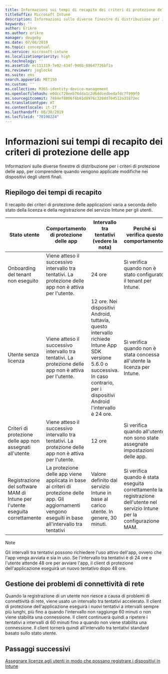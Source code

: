 ```yaml
---
title: Informazioni sui tempi di recapito dei criteri di protezione delle app
titleSuffix: Microsoft Intune
description: Informazioni sulle diverse finestre di distribuzione per i criteri di protezione delle app, per comprendere quando vengono applicate modifiche nei dispositivi degli utenti finali.
keywords: ''
author: Erikre
ms.author: erikre
manager: dougeby
ms.date: 07/08/2019
ms.topic: conceptual
ms.service: microsoft-intune
ms.localizationpriority: high
ms.technology: ''
ms.assetid: ec111319-7e02-434f-946b-88647726bf1a
ms.reviewer: joglocke
ms.suite: ems
search.appverid: MET150
ms.custom: ''
ms.collection: M365-identity-device-management
ms.openlocfilehash: e0dcc729eeb76dda1c2d6ddcedbedafdc7f999f0
ms.sourcegitcommit: 7484ef8006f6b81d8976c328dd704512a31872ec
ms.translationtype: HT
ms.contentlocale: it-IT
ms.lasthandoff: 08/30/2019
ms.locfileid: "70190224"
---
```

# <a name="understand-app-protection-policy-delivery-timing"></a>Informazioni sui tempi di recapito dei criteri di protezione delle app

Informazioni sulle diverse finestre di distribuzione per i criteri di protezione delle app, per comprendere quando vengono applicate modifiche nei dispositivi degli utenti finali.

## <a name="delivery-timing-summary"></a>Riepilogo dei tempi di recapito

Il recapito dei criteri di protezione delle applicazioni varia a seconda dello stato della licenza e della registrazione del servizio Intune per gli utenti.  

|    Stato utente    |    Comportamento di protezione delle app     |    Intervallo tra tentativi (vedere la nota)    |    Perché si verifica questo comportamento?    |
|-----------------------------------------------------|-------------------------------------------------------------------------------------------------|--------------------------------------------------------------------------------------|-----------------------------------------------------------------------------------------------------------|
|    Onboarding del tenant non eseguito    |    Viene atteso il successivo intervallo tra tentativi.  La protezione delle app non è attiva per l'utente.    |    24 ore    |    Si verifica quando non è stato configurato il tenant per Intune.    |
|    Utente senza licenza     |    Viene atteso il successivo intervallo tra tentativi.  La protezione delle app non è attiva per l'utente.     |    12 ore. Nei dispositivi Android, tuttavia, questo intervallo richiede Intune App SDK versione 5.6.0 o successiva. In caso contrario, per i dispositivi Android l'intervallo è 24 ore.   |    Si verifica quando non è stata concessa all'utente la licenza per Intune.    |
|    Criteri di protezione delle app non assegnati all'utente    |    Viene atteso il successivo intervallo tra tentativi.  La protezione delle app non è attiva per l'utente.    |    12 ore        |    Si verifica quando all'utente non sono state assegnate impostazioni delle app.    |
|    Registrazione del software MAM di Intune per l'utente eseguita correttamente    |    La protezione delle app viene applicata in base ai criteri di protezione delle app.    Gli aggiornamenti vengono eseguiti in base all'intervallo tra tentativi    |    Valore definito dal servizio Intune in base al carico utente.    In genere, 30 minuti.     |    Si verifica quando è stata eseguita correttamente la registrazione dell'utente nel servizio Intune per la configurazione MAM.    |

> [!NOTE]
> Gli intervalli tra tentativi possono richiedere l'uso attivo dell'app, ovvero che l'app venga avviata e sia in uso.  Se l'intervallo tra tentativi è di 24 ore e l'utente attende 48 ore per avviare l'app, il client di protezione dell'applicazione eseguirà un nuovo tentativo dopo 48 ore.

## <a name="handling-network-connectivity-issues"></a>Gestione dei problemi di connettività di rete

Quando la registrazione di un utente non riesce a causa di problemi di connettività di rete, viene usato un intervallo tra tentativi accelerato.  Il client di protezione dell'applicazione eseguirà i nuovi tentativi a intervalli sempre più lunghi, più fino a quando l'intervallo non raggiunge 60 minuti o non viene stabilita una connessione.  Il client continuerà quindi a ripetere i tentativi a intervalli di 60 minuti fino a quando non viene stabilita una connessione. Il client tornerà quindi all'intervallo tra tentativi standard basato sullo stato utente.

## <a name="next-steps"></a>Passaggi successivi

[Assegnare licenze agli utenti in modo che possano registrare i dispositivi in Intune](licenses-assign.md)

